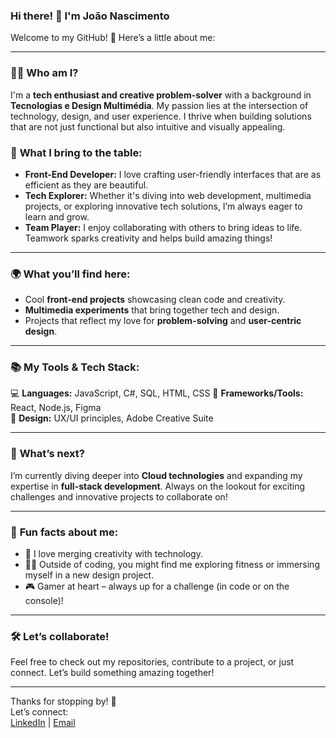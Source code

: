 ### Hi there! 👋 I'm João Nascimento  

Welcome to my GitHub! 🚀 Here’s a little about me:  

---

### 🧑‍💻 **Who am I?**  
I'm a **tech enthusiast and creative problem-solver** with a background in **Tecnologias e Design Multimédia**. My passion lies at the intersection of technology, design, and user experience. I thrive when building solutions that are not just functional but also intuitive and visually appealing.  

### 🌟 **What I bring to the table:**  
- **Front-End Developer:** I love crafting user-friendly interfaces that are as efficient as they are beautiful.  
- **Tech Explorer:** Whether it's diving into web development, multimedia projects, or exploring innovative tech solutions, I’m always eager to learn and grow.  
- **Team Player:** I enjoy collaborating with others to bring ideas to life. Teamwork sparks creativity and helps build amazing things!  

---

### 🌍 **What you’ll find here:**  
- Cool **front-end projects** showcasing clean code and creativity.  
- **Multimedia experiments** that bring together tech and design.  
- Projects that reflect my love for **problem-solving** and **user-centric design**.  

---

### 📚 **My Tools & Tech Stack:**  
💻 **Languages:** JavaScript, C#, SQL, HTML, CSS
🔧 **Frameworks/Tools:** React, Node.js, Figma  
🎨 **Design:** UX/UI principles, Adobe Creative Suite  

---

### 🚀 **What’s next?**  
I’m currently diving deeper into **Cloud technologies** and expanding my expertise in **full-stack development**. Always on the lookout for exciting challenges and innovative projects to collaborate on!  

---

### 🎯 **Fun facts about me:**  
- 🌟 I love merging creativity with technology.  
- 🏋️‍♂️ Outside of coding, you might find me exploring fitness or immersing myself in a new design project.  
- 🎮 Gamer at heart – always up for a challenge (in code or on the console)!  

---

### 🛠️ **Let’s collaborate!**  
Feel free to check out my repositories, contribute to a project, or just connect. Let’s build something amazing together!  

---

Thanks for stopping by! 🌟  
Let’s connect:  
[LinkedIn](#) | [Email](mailto:your_email@gmail.com)  
